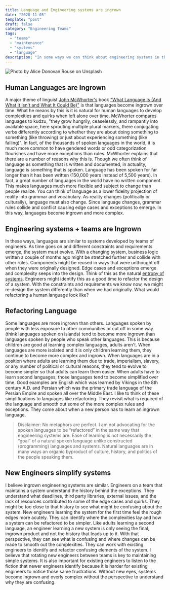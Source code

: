 ```yaml
---
title: Language and Engineering systems are ingrown 
date: "2020-11-05"
template: "post"
draft: false
category: "Engineering Teams"
tags:
  - "teams"
  - "maintenance"
  - "systems"
  - "language"
description: "In some ways we can think about engineering systems in the same way linguists think about natural languages. Both can become ingrown and complex over time. How might we relate what we know about how \"simpler\" natural languages are formed to engineering teams and systems?"
---
```


![Photo by Alice Donovan Rouse on Unsplash](/media/alice-donovan-rouse-yu68fUQDvOI-unsplash.jpg)

## Human Languages are Ingrown
A major theme of linguist [John McWhorter's](https://en.wikipedia.org/wiki/John_McWhorter) book ["What Language Is (And What It Isn't and What It Could Be)"](https://bookshop.org/books/what-language-is-and-what-it-isn-t-and-what-it-could-be/9781592407200) is that languages become ingrown over time. What he means by this is it is natural for human languages to develop complexities and quirks when left alone over time. McWhorter compares languages to kudzu, "they grow hungrily, ceaselessly, and rampantly into available space, here sprouting multiple plural markers, there conjugating verbs differently according to whether they are about doing something to something (like throwing) or just about experiencing something (like falling)". In fact, of the thousands of spoken languages in the world, it is much more common to have gendered words or odd categorization flourishes and have more exceptions than rules.
McWhorter explains that there are a number of reasons why this is. Though we often think of language as something that is written and documented, in actuality, language is something that is spoken. Language has been spoken for far longer than it has been written (150,000 years instead of 5,500 years). In fact, a great number of languages in the world have no written component. This makes languages much more flexible and subject to change than people realize. You can think of language as a lower fidelity projection of reality into grammar and vocabulary. As reality changes (politically or culturally), language must also change.
Since language changes, grammar rules collide and conflict causing edge cases and exceptions to emerge. In this way, languages become ingrown and more complex.
## Engineering systems + teams are Ingrown
In these ways, languages are similar to systems developed by teams of engineers. As time goes on and different constraints and requirements emerge, the system must evolve. With a changing system, business logic written a couple of months ago might be stretched further and collide with other rules. Components might be reused in ways that were unthought off when they were originally designed. Edge cases and exceptions emerge and complexity seeps into the design. Think of this as the natural [entropy of systems](https://twitter.com/cramforce/status/1139925981051801600). Engineers might identify this as a good time to refactor the design of a system. With the constraints and requirements we know now, we might re-design the system differently than when we had originally.
What would refactoring a human language look like?

## Refactoring Language
Some languages are more ingrown than others. Languages spoken by people with less exposure to other communities or cut off in some way (think languages spoken on islands) tend to become more ingrown than languages spoken by people who speak other languages. This is because children are good at learning complex languages, adults aren't. When languages are more isolated and it is only children learning them, they continue to become more complex and ingrown. When languages are in a position where adults are learning them due to trade, imperialism, slavery, or any number of political or cultural reasons, they tend to evolve to become simpler so that adults can learn them easier. When adults have to learn second languages, those languages tend to become simplified over time. Good examples are English which was learned by Vikings in the 8th century A.D. and Persian which was the primary trade language of the Persian Empire and spoken all over the Middle East. I like to think of these simplifications to languages like refactoring. They revisit what is required of the language and smooth out some of the more complex rules and exceptions. They come about when a new person has to learn an ingrown language.
> Disclaimer: No metaphors are perfect. I am not advocating for the spoken languages to be “refactored” in the same way that engineering systems are.  Ease of learning is not necessarily the “goal” of a natural spoken language unlike constructed (programming) languages and systems. Natural languages are in many ways an organic byproduct of culture, history, and politics of the people speaking them. 
## New Engineers simplify systems
I believe ingrown engineering systems are similar. Engineers on a team that maintains a system understand the history behind the exceptions. They understand what deadlines, third party libraries, external issues, and the lack of resources contributed to some of the edge cases and quirks. They might be too close to that history to see what might be confusing about the system. New engineers learning the system for the first time feel the rough edges more acutely. They can identify where the complexities lay and how a system can be refactored to be simpler. Like adults learning a second language, an engineer learning a new system is only seeing the final, ingrown product and not the history that leads up to it. With that perspective, they can see what is confusing and where changes can be made to smooth out the complexities. They can work with existing engineers to identify and refactor confusing elements of the system.
I believe that rotating new engineers between teams is key to maintaining simple systems. It is also important for existing engineers to listen to the fiction that newer engineers identify because it is harder for existing engineers to notice those same frustrations. Without new eyes, systems become ingrown and overly complex without the perspective to understand why they are confusing.

